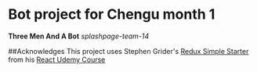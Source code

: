 # Bot project for Chengu month 1
**Three Men And A Bot** *splashpage-team-14*

##Acknowledges
This project uses Stephen Grider's [Redux Simple Starter](https://github.com/StephenGrider/ReduxSimpleStarter/blob/master/LICENSE.MD) from his [React Udemy Course](https://www.udemy.com/react-redux/)
